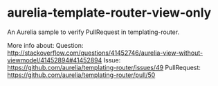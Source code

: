 # aurelia-template-router-view-only
An Aurelia sample to verify PullRequest in templating-router.

More info about:
Question: http://stackoverflow.com/questions/41452746/aurelia-view-without-viewmodel/41452894#41452894
Issue: https://github.com/aurelia/templating-router/issues/49
PullRequest: https://github.com/aurelia/templating-router/pull/50
